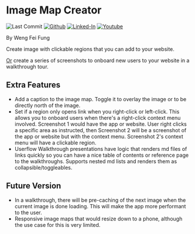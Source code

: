 # Image Map Creator

![Last Commit](https://img.shields.io/github/last-commit/Siphon880gh/image-map-creator/main)
<a target="_blank" href="https://github.com/Siphon880gh" rel="nofollow"><img src="https://img.shields.io/badge/GitHub--blue?style=social&logo=GitHub" alt="Github" data-canonical-src="https://img.shields.io/badge/GitHub--blue?style=social&logo=GitHub" style="max-width:8.5ch;"></a>
<a target="_blank" href="https://www.linkedin.com/in/weng-fung/" rel="nofollow"><img src="https://camo.githubusercontent.com/0f56393c2fe76a2cd803ead7e5508f916eb5f1e62358226112e98f7e933301d7/68747470733a2f2f696d672e736869656c64732e696f2f62616467652f4c696e6b6564496e2d626c75653f7374796c653d666c6174266c6f676f3d6c696e6b6564696e266c6162656c436f6c6f723d626c7565" alt="Linked-In" data-canonical-src="https://img.shields.io/badge/LinkedIn-blue?style=flat&amp;logo=linkedin&amp;labelColor=blue" style="max-width:10ch;"></a>
<a target="_blank" href="https://www.youtube.com/user/Siphon880yt/" rel="nofollow"><img src="https://camo.githubusercontent.com/0bf5ba8ac9f286f95b2a2e86aee46371e0ac03d38b64ee2b78b9b1490df38458/68747470733a2f2f696d672e736869656c64732e696f2f62616467652f596f75747562652d7265643f7374796c653d666c6174266c6f676f3d796f7574756265266c6162656c436f6c6f723d726564" alt="Youtube" data-canonical-src="https://img.shields.io/badge/Youtube-red?style=flat&amp;logo=youtube&amp;labelColor=red" style="max-width:10ch;"></a>


By Weng Fei Fung

Create image with clickable regions that you can add to your website.

<u>Or</u> create a series of screenshots to onboard new users to your website in a walkthrough tour.


## Extra Features

- Add a caption to the image map. Toggle it to overlay the image or to be directly north of the image.
- Set if a region only opens link when you right-click or left-click. 
This allows you to onboard users when there's a right-click context menu involved. Screenshot 1 would have the app or website. User right clicks a specific area as instructed, then Screenshot 2 will be a screenshot of the app or website but with the context menu. Screenshot 2's context menu will have a clickable region.
- Userflow Walkthrough presentations have logic that renders md files of links quickly so you can have a nice table of contents or reference page to the walkthroughs. Supports nested md lists and renders them as collapsible/toggleables.

## Future Version

- In a walkthrough, there will be pre-caching of the next image when the current image is done loading. This will make the app more performant to the user.
- Responsive image maps that would resize down to a phone, although the use case for this is very limited.
